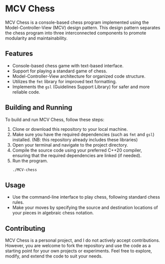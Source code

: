 # MCV Chess

MCV Chess is a console-based chess program implemented using the Model-Controller-View (MCV) design pattern. This design pattern separates the chess program into three interconnected components to promote modularity and maintainability.

## Features

- Console-based chess game with text-based interface.
- Support for playing a standard game of chess.
- Model-Controller-View architecture for organized code structure.
- Utilizes the `fmt` library for improved text formatting.
- Implements the `gsl` (Guidelines Support Library) for safer and more reliable code.

## Building and Running

To build and run MCV Chess, follow these steps:

1. Clone or download this repository to your local machine.
2. Make sure you have the required dependencies (such as `fmt` and `gsl`) installed. (NB: this repository already includes these libraries)
3. Open your terminal and navigate to the project directory.
4. Compile the source code using your preferred C++20 compiler, ensuring that the required dependencies are linked (if needed).
5. Run the program.
   ```bash
   ./MCV-chess
   ```

## Usage

- Use the command-line interface to play chess, following standard chess rules.
- Make your moves by specifying the source and destination locations of your pieces in algebraic chess notation.

## Contributing

MCV Chess is a personal project, and I do not actively accept contributions. However, you are welcome to fork the repository and use the code as a starting point for your own projects or experiments. Feel free to explore, modify, and extend the code to suit your needs.
